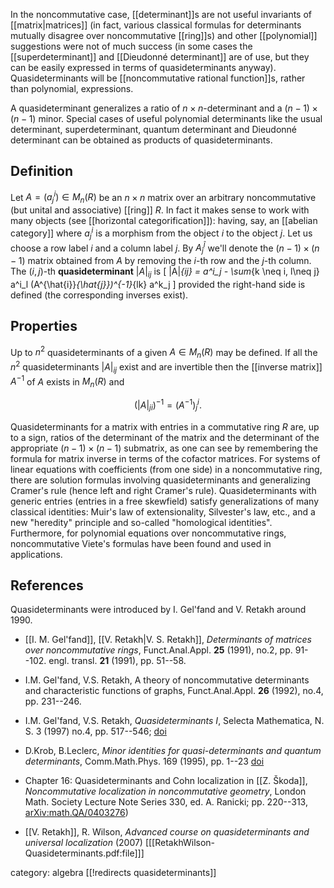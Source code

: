 In the noncommutative case, [[determinant]]s are not useful invariants of [[matrix|matrices]] (in fact, various classical formulas for determinants mutually disagree over noncommutative [[ring]]s) and other [[polynomial]] suggestions were not of much success (in some cases the [[superdeterminant]] and [[Dieudonné determinant]] are of use, but they can be easily expressed in terms of quasideterminants anyway). Quasideterminants will be [[noncommutative rational function]]s, rather than polynomial, expressions. 

A quasideterminant generalizes a ratio of $n\times n$-determinant and a $(n-1)\times(n-1)$ minor. Special cases of useful polynomial determinants like the usual determinant, superdeterminant, quantum determinant and Dieudonné determinant can be obtained as products of quasideterminants.


## Definition

Let $A = (a^i_j)\in M_n(R)$ be an $n\times n$ matrix
over an arbitrary noncommutative (but unital and associative) [[ring]] $R$. In fact it makes sense to work with many objects (see [[horizontal categorification]]): having, say, an [[abelian category]] where $a^i_j$ is a morphism from the object $i$ to the object $j$. 
Let us choose a row label $i$ and a column label $j$.
By $A^{\hat{i}}_{\hat{j}}$ we'll denote the $(n-1)\times(n-1)$ matrix obtained
from $A$ by removing the $i$-th row and the $j$-th column.
The $(i,j)$-th **quasideterminant** $|A|_{ij}$ is
\[ |A|_{ij} = a^i_j -
\sum_{k \neq i, l\neq j} a^i_l  (A^{\hat{i}}_{\hat{j}})^{-1}_{lk} a^k_j
\]
provided the right-hand side is defined (the corresponding inverses exist).


## Properties

Up to $n^2$ quasideterminants of a given $A \in M_n(R)$
may be defined. If all the $n^2$ quasideterminants $|A|_{ij}$ exist and are invertible then the [[inverse matrix]] $A^{-1}$ of $A$ exists in $M_n(R)$ and

$$
(|A|_{ji})^{-1} = (A^{-1})^i_j.
$$

Quasideterminants for a matrix with entries in a commutative ring $R$ are, up to a sign,
ratios of the determinant of the matrix and the determinant
of the appropriate $(n-1)\times (n-1)$ submatrix, as one can see by remembering the formula for matrix inverse in terms of the cofactor matrices. For systems of linear equations with coefficients (from one side) in a noncommutative ring, there are solution formulas involving quasideterminants and generalizing Cramer's rule (hence left and right Cramer's rule). Quasideterminants with generic entries (entries in a free skewfield) satisfy generalizations of many classical identities: Muir's law of extensionality, Silvester's law, etc., and a new "heredity" principle and so-called "homological identities". Furthermore, for polynomial equations over noncommutative rings, noncommutative Viete's formulas have been found and used in applications.

## References

Quasideterminants were introduced by I. Gel'fand and V. Retakh around 1990. 

* [[I. M. Gel'fand]], [[V. Retakh|V. S. Retakh]], _Determinants of matrices over noncommutative rings_, Funct.Anal.Appl. __25__ (1991), no.2, pp. 91--102.
engl. transl. __21__ (1991), pp. 51--58. 

* I.M. Gel'fand, V.S. Retakh, A theory of noncommutative determinants and characteristic functions of graphs, Funct.Anal.Appl. __26__ (1992), no.4, pp. 231--246.

* I.M. Gel'fand, V.S. Retakh, _Quasideterminants I_, Selecta Mathematica, N. S. 3 (1997) no.4, pp. 517--546; [doi](https://doi.org/10.1007/s000290050019)

* D.Krob, B.Leclerc, _Minor identities for quasi-determinants and quantum determinants_, Comm.Math.Phys. 169 (1995), pp. 1--23 [doi](https://doi.org/10.1007/BF02101594)

* Chapter 16: Quasideterminants and Cohn localization in [[Z. Škoda]], _Noncommutative localization in noncommutative geometry_, London Math. Society Lecture Note Series 330, ed.  A. Ranicki; pp. 220--313, [arXiv:math.QA/0403276](http://arxiv.org/abs/math/0403276))

* [[V. Retakh]], R. Wilson, _Advanced course on quasideterminants and universal localization_ (2007) &lbrack;[[RetakhWilson-Quasideterminants.pdf:file]]&rbrack; 

category: algebra
[[!redirects quasideterminants]]